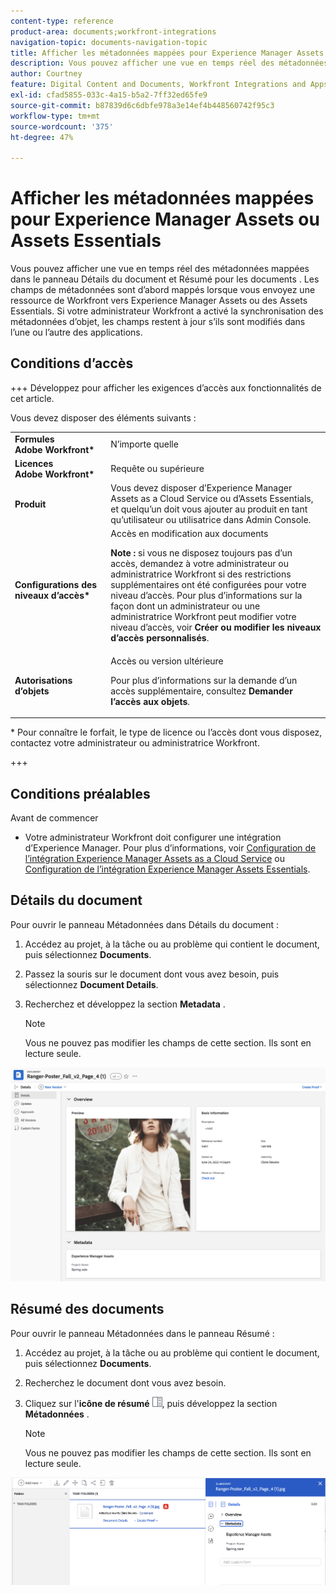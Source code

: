 ```yaml
---
content-type: reference
product-area: documents;workfront-integrations
navigation-topic: documents-navigation-topic
title: Afficher les métadonnées mappées pour Experience Manager Assets ou Assets Essentials
description: Vous pouvez afficher une vue en temps réel des métadonnées mappées dans le panneau Détails du document et Résumé pour les documents .
author: Courtney
feature: Digital Content and Documents, Workfront Integrations and Apps
exl-id: cfad5855-033c-4a15-b5a2-7ff32ed65fe9
source-git-commit: b87839d6c6dbfe978a3e14ef4b448560742f95c3
workflow-type: tm+mt
source-wordcount: '375'
ht-degree: 47%

---
```


# Afficher les métadonnées mappées pour Experience Manager Assets ou Assets Essentials

Vous pouvez afficher une vue en temps réel des métadonnées mappées dans le panneau Détails du document et Résumé pour les documents . Les champs de métadonnées sont d’abord mappés lorsque vous envoyez une ressource de Workfront vers Experience Manager Assets ou des Assets Essentials. Si votre administrateur Workfront a activé la synchronisation des métadonnées d’objet, les champs restent à jour s’ils sont modifiés dans l’une ou l’autre des applications.

## Conditions d’accès

+++ Développez pour afficher les exigences d’accès aux fonctionnalités de cet article.

Vous devez disposer des éléments suivants :

<table>
  <tr>
   <td><strong>Formules Adobe Workfront*</strong>
   </td>
   <td>N’importe quelle
   </td>
  </tr>
  <tr>
   <td><strong>Licences Adobe Workfront*</strong>
   </td>
   <td>Requête ou supérieure
   </td>
  </tr>
  <tr>
   <td><strong>Produit</strong>
   </td>
   <td>Vous devez disposer d’Experience Manager Assets as a Cloud Service ou d’Assets Essentials, et quelqu’un doit vous ajouter au produit en tant qu’utilisateur ou utilisatrice dans Admin Console.
   </td>
  </tr>
  <tr>
   <td><strong>Configurations des niveaux d’accès*</strong>
   </td>
   <td>Accès en modification aux documents
<p>
<strong>Note :</strong> si vous ne disposez toujours pas d’un accès, demandez à votre administrateur ou administratrice Workfront si des restrictions supplémentaires ont été configurées pour votre niveau d’accès. Pour plus d’informations sur la façon dont un administrateur ou une administratrice Workfront peut modifier votre niveau d’accès, voir <strong>Créer ou modifier les niveaux d’accès personnalisés</strong>.
   </td>
  </tr>
  <tr>
   <td><strong>Autorisations d’objets</strong>
   </td>
   <td>Accès ou version ultérieure
<p>
Pour plus d’informations sur la demande d’un accès supplémentaire, consultez <strong>Demander l’accès aux objets</strong>.
   </td>
  </tr>
</table>


* Pour connaître le forfait, le type de licence ou l’accès dont vous disposez, contactez votre administrateur ou administratrice Workfront.

+++

## Conditions préalables

Avant de commencer

* Votre administrateur Workfront doit configurer une intégration d’Experience Manager. Pour plus d’informations, voir [Configuration de l’intégration Experience Manager Assets as a Cloud Service](/help/quicksilver/administration-and-setup/configure-integrations/configure-aacs-integration.md) ou [Configuration de l’intégration Experience Manager Assets Essentials](/help/quicksilver/documents/adobe-workfront-for-experience-manager-assets-essentials/setup-asset-essentials.md).


## Détails du document

Pour ouvrir le panneau Métadonnées dans Détails du document :

1. Accédez au projet, à la tâche ou au problème qui contient le document, puis sélectionnez **Documents**.
1. Passez la souris sur le document dont vous avez besoin, puis sélectionnez **Document Details**.
1. Recherchez et développez la section **Metadata** .

   >[!NOTE]
   >
   >Vous ne pouvez pas modifier les champs de cette section. Ils sont en lecture seule.

![panneau Détails du document](assets/metadata-panel-doc-details.png)


## Résumé des documents

Pour ouvrir le panneau Métadonnées dans le panneau Résumé :

1. Accédez au projet, à la tâche ou au problème qui contient le document, puis sélectionnez **Documents**.
1. Recherchez le document dont vous avez besoin.
1. Cliquez sur l&#39;**icône de résumé** ![icône de résumé](assets/summary-panel-icon.png), puis développez la section **Métadonnées** .

   >[!NOTE]
   >
   >Vous ne pouvez pas modifier les champs de cette section. Ils sont en lecture seule.

![summary pour les documents](assets/metadata-panel-summary.png)
